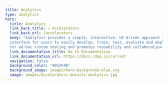 ```yaml
---
title: Analytics
type: analytics
hero:
  title: Analytics
  link_back_title: « Accelerators
  link_back_url: /accelerators
  body: "Analytics provides a simple, interactive, UI-driven approach to machine learning. It provides a seamless, automated 
  interface for users to easily develop, train, test, evaluate and deploy their machine learning models. It reduces the need 
  for ad-hoc custom tooling and promotes reusability and collaboration."
  link_documentation_title: Go to Documentation
  link_documentation_url: https://docs.cdap.io/current
  navigation: false
  background_color: "#012F4B"
  background_image: images/hero-background-blue.svg
  image: images/accelerators-details-analytics.jpg
---
```

